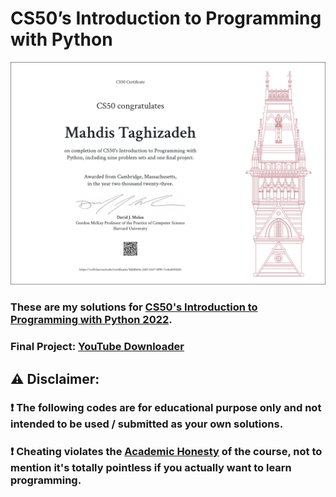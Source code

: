 # CS50’s Introduction to Programming with Python

[![Certificate](./photos/CS50P_certificate.png)](https://certificates.cs50.io/16b88e0a-2d1f-4347-8f90-7ce6ab05fa83.pdf?size=A4)

### These are my solutions for [CS50's Introduction to Programming with Python 2022](https://cs50.harvard.edu/python/2022/).

### Final Project: [YouTube Downloader](/project/YouTobeDownloader/)

## :warning: Disclaimer:

### ❗ **The following codes are for educational purpose only and not intended to be used / submitted as your own solutions.**

### ❗ **Cheating violates the [Academic Honesty](https://cs50.harvard.edu/python/2022/honesty/) of the course, not to mention it's totally pointless if you actually want to learn programming.**
